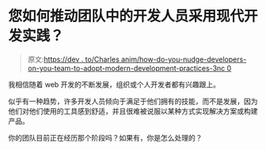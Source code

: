 # 您如何推动团队中的开发人员采用现代开发实践？

> 原文:[https://dev . to/Charles anim/how-do-you-nudge-developers-on-you-team-to-adopt-modern-development-practices-3nc 0](https://dev.to/charlesanim/how-do-you-nudge-developers-on-your-team-to-adopt-modern-development-practices-3nc0)

我相信随着 web 开发的不断发展，组织或个人开发者都有兴趣跟上。

似乎有一种趋势，许多开发人员倾向于满足于他们拥有的技能，而不是发展，因为他们对他们使用的工具感到舒适，并且很难被说服以某种方式实现解决方案或构建产品。

你的团队目前正在经历那个阶段吗？如果有，你是怎么处理的？